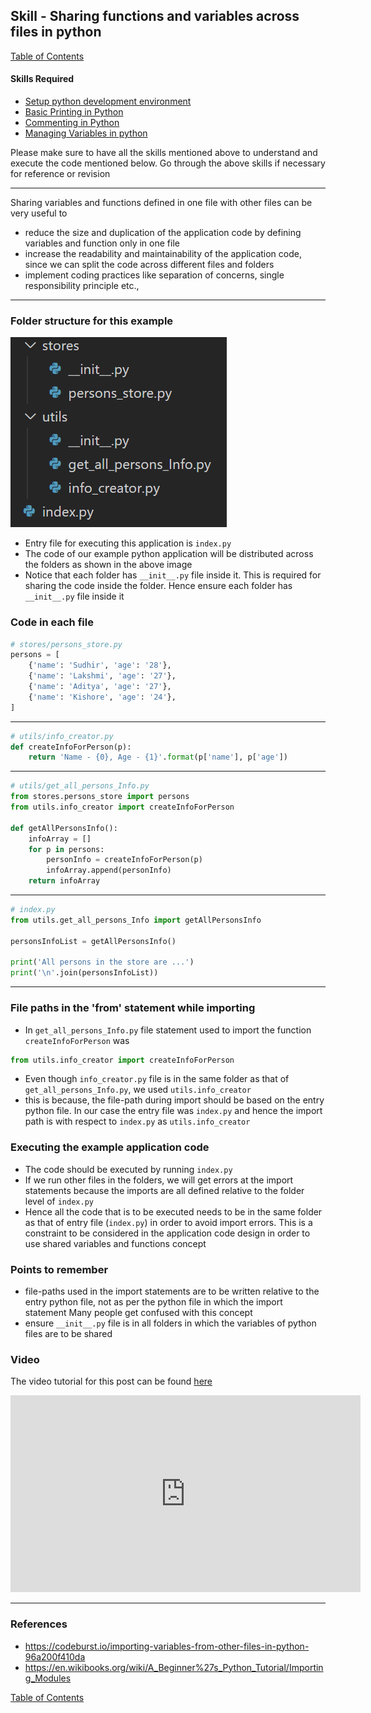 ## Skill - Sharing functions and variables across files in python
[Table of Contents](https://nagasudhir.blogspot.com/2020/04/taming-python-table-of-contents.html)

#### Skills Required
* [Setup python development environment](https://nagasudhir.blogspot.com/2020/04/setup-python-development-environment_14.html)
* [Basic Printing in Python](https://nagasudhir.blogspot.com/2020/04/basic-printing-in-python.html)
* [Commenting in Python](https://nagasudhir.blogspot.com/2020/04/comments-in-python.html)
* [Managing Variables in python](https://nagasudhir.blogspot.com/2020/04/managing-variables-in-python.html)

Please make sure to have all the skills mentioned above to understand and execute the code mentioned below. Go through the above skills if necessary for reference or revision

<hr/>

Sharing variables and functions defined in one file with other files can be very useful to
* reduce the size and duplication of the application code by defining variables and function only in one file
* increase the readability and maintainability of the application code, since we can split the code across different files and folders
* implement coding practices like separation of concerns, single responsibility principle etc.,

<hr/>

### Folder structure for this example
![sharing_variables_demo_file_structure](https://github.com/nagasudhirpulla/taming_python/raw/master/blog/skills/assets/img/sharing_variables_demo_file_structure.png)
* Entry file for executing this application is `index.py`
* The code of our example python application will be distributed across the folders as shown in the above image
* Notice that each folder has `__init__.py` file inside it. This is required for sharing the code inside the folder.
Hence ensure each folder has `__init__.py` file inside it

### Code in each file
```python
# stores/persons_store.py
persons = [
    {'name': 'Sudhir', 'age': '28'},
    {'name': 'Lakshmi', 'age': '27'},
    {'name': 'Aditya', 'age': '27'},
    {'name': 'Kishore', 'age': '24'},
]
```
<hr/>

```python
# utils/info_creator.py
def createInfoForPerson(p):
    return 'Name - {0}, Age - {1}'.format(p['name'], p['age'])
```
<hr/>

```python
# utils/get_all_persons_Info.py
from stores.persons_store import persons
from utils.info_creator import createInfoForPerson

def getAllPersonsInfo():
    infoArray = []
    for p in persons:
        personInfo = createInfoForPerson(p)
        infoArray.append(personInfo)
    return infoArray
```
<hr/>

```python
# index.py
from utils.get_all_persons_Info import getAllPersonsInfo

personsInfoList = getAllPersonsInfo()

print('All persons in the store are ...')
print('\n'.join(personsInfoList))
```
<hr/>

### File paths in the 'from' statement while importing
* In `get_all_persons_Info.py` file statement used to import the function `createInfoForPerson` was
``` python
from utils.info_creator import createInfoForPerson
```
* Even though `info_creator.py` file is in the same folder as that of `get_all_persons_Info.py`, we used `utils.info_creator`
* this is because, the file-path during import should be based on the entry python file. In our case the entry file was `index.py` and hence the import path is with respect to `index.py` as `utils.info_creator`

### Executing the example application code
* The code should be executed by running `index.py`
* If we run other files in the folders, we will get errors at the import statements because the imports are all defined relative to the folder level of `index.py`
* Hence all the code that is to be executed needs to be in the same folder as that of entry file (`index.py`) in order to avoid import errors. This is a constraint to be considered in the application code design in order to use shared variables and functions concept

### Points to remember
* file-paths used in the import statements are to be written relative to the entry python file, not as per the python file in which the import statement
Many people get confused with this concept
* ensure `__init__.py` file is in all folders in which the variables of python files are to be shared


### Video
The video tutorial for this post can be found [here](https://youtu.be/e5aA0-pCCtA)
<iframe width="560" height="315" src="https://www.youtube.com/embed/e5aA0-pCCtA" frameborder="0" allow="accelerometer; autoplay; clipboard-write; encrypted-media; gyroscope; picture-in-picture" allowfullscreen></iframe>

<hr/>

### References
* https://codeburst.io/importing-variables-from-other-files-in-python-96a200f410da
* https://en.wikibooks.org/wiki/A_Beginner%27s_Python_Tutorial/Importing_Modules

[Table of Contents](https://nagasudhir.blogspot.com/2020/04/taming-python-table-of-contents.html)


<!--stackedit_data:
eyJwcm9wZXJ0aWVzIjoidGl0bGU6IFNoYXJpbmcgZnVuY3Rpb2
5zIGFuZCB2YXJpYWJsZXMgYWNyb3NzIGZpbGVzIGluIHB5dGhv
blxuYXV0aG9yOiBOYWdhc3VkaGlyIFB1bGxhXG5kYXRlOiAnMj
AyMC0wNy0wNSdcbnRhZ3M6ICdsZWFybmluZywgcHl0aG9uLCB0
YW1pbmdfcHl0aG9uX3NraWxsJ1xuY2F0ZWdvcmllczogdGFtaW
5nX3B5dGhvbl9za2lsbFxuIiwiaGlzdG9yeSI6WzUyMTU1OTk2
OSwtOTgwMzEwNjcxLC0xOTYzODcyNjMsMTk2MjUzNTIxNiwxMD
E0ODQxOTQ3XX0=
-->